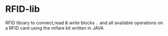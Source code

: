 RFID-lib
========

RFID library to connect,read &amp; write blocks .. and all available operations on a RFID card using the mifare kit written in JAVA
